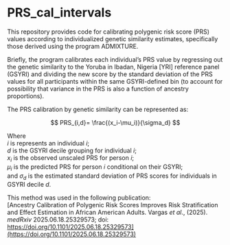 # PRS_cal_intervals

This repository provides code for calibrating polygenic risk score (PRS) values according to individualized genetic similarity estimates, specifically those derived using the program ADMIXTURE. 

Briefly, the program calibrates each individual’s PRS value by regressing out the genetic similarity to the Yoruba in Ibadan, Nigeria [YRI] reference panel (GSYRI) and dividing the new score by the standard deviation of the PRS values for all participants within the same GSYRI-defined bin (to account for possibility that variance in the PRS is also a function of ancestry proportions). 

The PRS calibration by genetic similarity can be represented as:

$$
PRS_{i,d}=  \frac{(x_i-\mu_i)}{\sigma_d}
$$

Where  
  $i$ is represents an individual $i$; <br>
  $d$ is the GSYRI decile grouping for individual $i$; <br>
  $x_i$ is the observed unscaled PRS for person $i$; <br>
  $\mu_i$ is the predicted PRS for person 𝑖 conditional on their GSYRI; <br>
  and $\sigma_d$ is the estimated standard deviation of PRS scores for individuals in GSYRI decile $d$.

This method was used in the following publication: <br>
[Ancestry Calibration of Polygenic Risk Scores Improves Risk Stratification and Effect Estimation in African American Adults. Vargas _et al_., (2025). _medRxiv_ 2025.06.18.25329573; doi: https://doi.org/10.1101/2025.06.18.25329573](https://doi.org/10.1101/2025.06.18.25329573)

